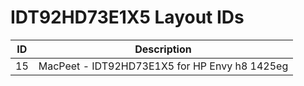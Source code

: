 # IDT92HD73E1X5 Layout IDs

| ID | Description |
|---|---|
| 15 | MacPeet - IDT92HD73E1X5 for HP Envy h8 1425eg |
